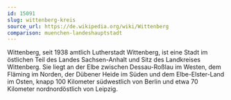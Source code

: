 ```yaml
---
id: 15091
slug: wittenberg-kreis
source_url: https://de.wikipedia.org/wiki/Wittenberg
comparison: muenchen-landeshauptstadt
---
```


Wittenberg, seit 1938 amtlich Lutherstadt Wittenberg, ist eine Stadt im östlichen Teil des Landes Sachsen-Anhalt und Sitz des Landkreises Wittenberg. Sie liegt an der Elbe zwischen Dessau-Roßlau im Westen, dem Fläming im Norden, der Dübener Heide im Süden und dem Elbe-Elster-Land im Osten, knapp 100 Kilometer südwestlich von Berlin und etwa 70 Kilometer nordnordöstlich von Leipzig.
